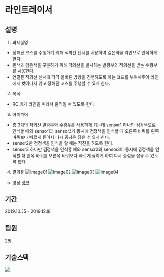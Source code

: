 # 라인트레이서

## 설명
1. 과제설명
- 정해진 코스를 주행하기 위해 적외선 센서를 사용하여 검은색을 라인으로 인식하게 한다.
- 흰색과 검은색을 구분하기 위해 적외선을 발사하는 발광부와 적외선을 받는 수광부를 사용한다.
- 연결된 적외선 센서에 각각 올바른 방향을 진행하도록 하는 코드를 부여해주어 라인에서 벗어나지 않고 정해진 코스를 주행할 수 있게 한다.


2. 목적
- RC 카가 라인을 따라서 움직일 수 있도록 한다.


3. 아이디어
- 총 3개의 적외선 발광부와 수광부를 사용하게 되는데 sensor1 하나만 검정색으로 인식할 때와 sensor1과 sensor2가 동시에 검정색을 인식할 때 오른쪽 바퀴를 왼쪽 바퀴보다 빠르게 돌려서 다시 중심을 잡을 수 있게 한다.
- sensor2만 검정색을 인식을 할 때는 직진을 하도록 한다.
- sensor3 하나만 검정색을 인식할 때와 sensor2와 sensor3이 동시에 검정색을 인식할 때 왼쪽 바퀴를 오른쪽 바퀴보다 빠르게 돌리게 하여 다시 중심을 잡을 수 있도록 한다.

4. 결과물
![image01](https://user-images.githubusercontent.com/64197543/172637184-c2f9cd5f-fe94-4e2d-ab2b-80caefb9fce6.png)
![image02](https://user-images.githubusercontent.com/64197543/172637198-bd20eb06-3089-4ee1-85e1-0735d0848076.png)
![image03](https://user-images.githubusercontent.com/64197543/172637203-05ff63c7-ffaa-4027-8396-5de286ef29f7.png)
![image04](https://user-images.githubusercontent.com/64197543/172637208-b7f21acf-46d3-48b3-a923-1fbbf6246893.png)


5. 영상
[링크](https://youtu.be/y5LwbG5-n3U)


## 기간
2019.10.25 - 2019.12.18

## 팀원
2명

## 기술스택
![](https://user-images.githubusercontent.com/64197543/172637144-49cc3288-9881-4dd6-80f6-fe3ae8c8c97f.png)
